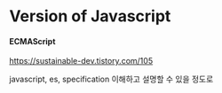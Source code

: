 # Version of Javascript



#### ECMAScript 

https://sustainable-dev.tistory.com/105



javascript, es, specification 이해하고 설명할 수 있을 정도로


